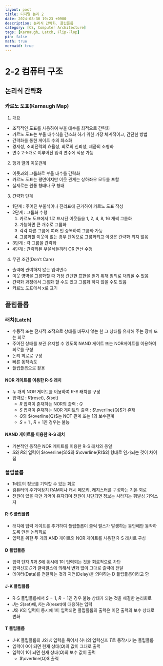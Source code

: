 ```yaml
---
layout: post
title: 디지털 논리 2
date: 2024-08-30 19:23 +0900
description: 논리식 간략화, 플립플롭
category: [CS, Computer Architecture]
tags: [Karnaugh, Latch, Flip-Flop]
pin: false
math: true
mermaid: true
---
```

# 2-2 컴퓨터 구조
## 논리식 간략화
### 카르노 도표(Karnaugh Map)
1. 개요
  - 조직적인 도표를 사용하여 부울 대수를 최적으로 간략화
  - 카르노 도표는 부울 대수식을 간소화 하기 위한 가장 체계적이고, 간단한 방법
  - 간략화를 통한 게이트 수의 최소화
  - 경제성, 소비전력의 효율성, 회로의 신뢰성, 제품의 소형화
  - 변수 2-5개로 이루어진 입력 변수에 적용 가능
2. 행과 열의 이웃관계
  - 이웃과의 그룹화로 부울 대수를 간략화
  - 카르노 도표는 평면이지만 이웃 관계는 상하좌우 모두를 포함
  - 실제로는 원통 형태나 구 형태
3. 간략화 단계
  - 1단계 : 주어진 부울식이나 진리표에 근거하여 카르노 도표 작성
  - 2단계 : 그룹화 수행
    1. 카르노 도표에서 1로 표시된 이웃들을 1, 2, 4, 8, 16 개씩 그룹화
    2. 가능하면 큰 개수로 그룹화
    3. 각각 다른 그룹에 여러 번 중복하여 그룹화 가능
    4. 그룹화할 이웃이 없는 경우 단독으로 그룹화되고 이것은 간략화 되지 않음
  - 3단계 : 각 그룹을 간략화
  - 4단계 : 간략화된 부울식들끼리 OR 연산 수행
4. 무관 조건(Don't Care)
- 출력에 관여하지 않는 입력변수
- 이웃 영역을 그룹화할 때 가장 간단한 표현을 얻기 위해 임의로 채워질 수 있음
- 간략화 과정에서 그룹화 할 수도 있고 그룹화 하지 않을 수도 있음
- 카르노 도표에서 x로 표기

## 플립플롭
### 래치(Latch)
- 수동적 또는 전자적 조작으로 상태를 바꾸지 않는 한 그 상태를 유지해 주는 장치 또는 회로
- 주어진 상태를 보관 유지할 수 있도록 NAND 게이트 또는 NOR게이트를 이용하여 회로를 구성
- 논리 회로로 구성
- 빠른 동작속도
- 플립플롭으로 활용

#### NOR 게이트를 이용한 R-S 래치
- 두 개의 NOR 게이트를 이용하여 R-S 래치를 구성
- 입력값 : $R$(reset), $S$(set)
  - $R$ 입력이 존재하는 NOR의 출력 : $Q$
  - $S$ 입력이 존재하는 NOR 게이트의 출력 : $\overline{Q}$가 존재
  - $Q$와 $\overline{Q}$는 NOT 관계 또는 1의 보수관계
  - $S = 1$ , $R = 1$인 경우는 불능
#### NAND 게이트를 이용한 R-S 래치
- 기본적인 동작은 NOR 게이트를 이용한 R-S 래치와 동일
- $S$와 $R$의 입력이 $\overline{S}$와 $\overline{R}$의 형태로 인가되는 것이 차이점

### 플립플롭
- 1비트의 정보를 기억할 수 있는 회로
- 컴퓨터의 주기억장치 RAM이나 캐시 메모리, 레지스터를 구성하는 기본 회로
- 전원이 있을 때만 기억이 유지되며 전원이 차단되면 정보는 사라지는 휘발성 기억소자

#### R-S 플립플롭
- 래치에 입력 게이트를 추가하여 플립플롭이 클럭 펄스가 발생하는 동안에만 동작하도록 만든 논리회로
- 입력을 위한 두 개의 AND 게이트와 NOR 게이트를 사용한 R-S 래치로 구성
#### D 플립플롭
- 입력 단자 $R$과 $S$에 동시에 1이 입력되는 것을 회로적으로 차단
- 입력신호 $D$가 클럭펄스에 의해서 변화 없이 그대로 출력에 전달
- 데이터(Data)를 전달하는 것과 지연(Delay)을 의미하는 D 플립플롭이라고 함
#### J-K 플립플롭
- R-S 플립플롭에서 $S = 1$, $R = 1$인 경우 불능 상태가 되는 것을 해결한 논리회로
- $J$는 $S$(set)에, $K$는 $R$(reset)에 대응하는 입력
- $J$와 $K$의 입력이 동시에 1이 입력되면 플립플롭의 출력은 이전 출력의 보수 상태로 변화
#### T 플립플롭
- J-K 플립플롭의 $J$와 $K$ 입력을 묶어서 하나의 입력신호 $T$로 동작시키는 플립플롭
- 입력이 0이 되면 현재 상태($Q$)의 값이 그대로 출력
- 입력이 1이 되면 현재 상태($Q$)의 보수 값이 출력 
  - $\overline{Q}$ 출력